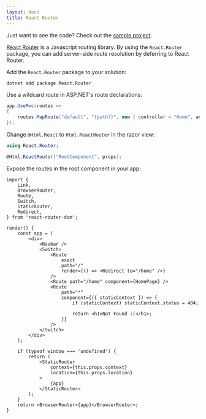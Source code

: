 ```yaml
---
layout: docs
title: React Router
---
```


Just want to see the code? Check out the [sample project](https://github.com/reactjs/React.NET/tree/master/src/React.Template/reactnet-webpack).

[React Router](https://github.com/ReactTraining/react-router) is a Javascript routing library. By using the `React.Router` package, you can add server-side route resolution by deferring to React Router.

Add the `React.Router` package to your solution:

```
dotnet add package React.Router
```

Use a wildcard route in ASP.NET's route declarations:

```csharp
app.UseMvc(routes =>
{
	routes.MapRoute("default", "{path?}", new { controller = "Home", action = "Index" });
});
```

Change `@Html.React` to `Html.ReactRouter` in the razor view:

```csharp
using React.Router;

@Html.ReactRouter("RootComponent", props);
```

Expose the routes in the root component in your app:

```
import {
	Link,
	BrowserRouter,
	Route,
	Switch,
	StaticRouter,
	Redirect,
} from 'react-router-dom';

render() {
	const app = (
		<div>
			<Navbar />
			<Switch>
				<Route
					exact
					path="/"
					render={() => <Redirect to="/home" />}
				/>
				<Route path="/home" component={HomePage} />
				<Route
					path="*"
					component={({ staticContext }) => {
						if (staticContext) staticContext.status = 404;

						return <h1>Not Found :(</h1>;
					}}
				/>
			</Switch>
		</div>
	);

	if (typeof window === 'undefined') {
		return (
			<StaticRouter
				context={this.props.context}
				location={this.props.location}
			>
				{app}
			</StaticRouter>
		);
	}
	return <BrowserRouter>{app}</BrowserRouter>;
}
```
